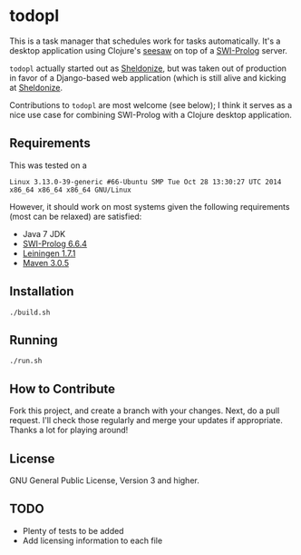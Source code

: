 # todopl

This is a task manager that schedules work for tasks automatically. It's a
desktop application using Clojure's [seesaw](https://github.com/daveray/seesaw)
on top of a [SWI-Prolog](http://www.swi-prolog.org/) server.

`todopl` actually started out as [Sheldonize](https://sheldonize.com), but was
taken out of production in favor of a Django-based web application (which is
still alive and kicking at [Sheldonize](https://sheldonize.com).

Contributions to `todopl` are most welcome (see below); I think it serves as a
nice use case for combining SWI-Prolog with a Clojure desktop application.


## Requirements

This was tested on a

    Linux 3.13.0-39-generic #66-Ubuntu SMP Tue Oct 28 13:30:27 UTC 2014 x86_64 x86_64 x86_64 GNU/Linux

However, it should work on most systems given the following requirements (most can be relaxed) are satisfied:

- Java 7 JDK
- [SWI-Prolog 6.6.4](http://www.swi-prolog.org/)
- [Leiningen 1.7.1](http://leiningen.org/)
- [Maven 3.0.5](http://maven.apache.org/)

## Installation

    ./build.sh

## Running

    ./run.sh

## How to Contribute

Fork this project, and create a branch with your changes. Next, do a pull
request. I'll check those regularly and merge your updates if appropriate.
Thanks a lot for playing around!

## License

GNU General Public License, Version 3 and higher.

## TODO

- Plenty of tests to be added
- Add licensing information to each file

